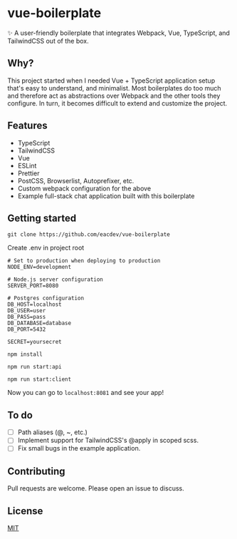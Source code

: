 # vue-boilerplate
✨ A user-friendly boilerplate that integrates Webpack, Vue, TypeScript, and TailwindCSS out of the box.

## Why?

This project started when I needed Vue + TypeScript application setup that's easy to understand, and minimalist. Most boilerplates
do too much and therefore act as abstractions over Webpack and the other tools they configure. In turn, it becomes difficult to
extend and customize the project.

## Features

* TypeScript
* TailwindCSS
* Vue
* ESLint
* Prettier
* PostCSS, Browserlist, Autoprefixer, etc.
* Custom webpack configuration for the above
* Example full-stack chat application built with this boilerplate

## Getting started

```
git clone https://github.com/eacdev/vue-boilerplate
```

Create .env in project root
```
# Set to production when deploying to production
NODE_ENV=development

# Node.js server configuration
SERVER_PORT=8080

# Postgres configuration
DB_HOST=localhost
DB_USER=user
DB_PASS=pass
DB_DATABASE=database
DB_PORT=5432

SECRET=yoursecret
```

```
npm install
```

```
npm run start:api
```

```
npm run start:client
```

Now you can go to `localhost:8081` and see your app!

## To do
- [ ] Path aliases (@, ~, etc.)
- [ ] Implement support for TailwindCSS's @apply in scoped scss.
- [ ] Fix small bugs in the example application.

## Contributing
Pull requests are welcome. Please open an issue to discuss.

## License
[MIT](https://choosealicense.com/licenses/mit/)
